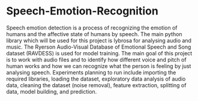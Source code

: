 # Speech-Emotion-Recognition
Speech emotion detection is a process of recognizing the emotion of humans and the affective state of humans by 
speech. The main python library which will be used for this project is lybrosa for analysing audio and music. 
The Ryerson Audio-Visual Database of Emotional Speech and Song dataset (RAVDESS) is used for model training. The main goal of this project 
is to work with audio files and to identify how different voice and pitch of human works and how we can recognize what the person is feeling by just analysing
speech. Experiments planning to run include importing the required libraries, loading the dataset, exploratory data analysis of audio data, 
cleaning the dataset (noise removal), feature extraction, splitting of data, model building, and prediction.
